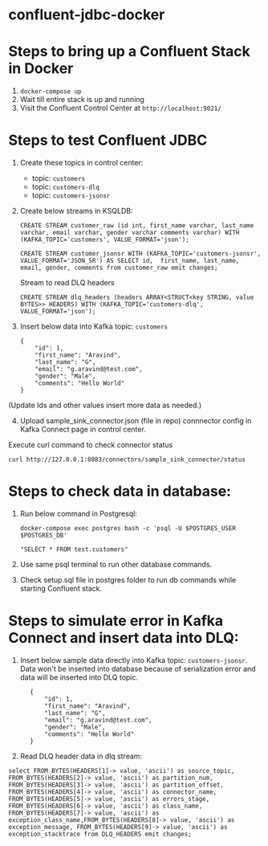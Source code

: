 # confluent-jdbc-docker

# Steps to bring up a Confluent Stack in Docker
1. ```docker-compose up```
2. Wait till entire stack is up and running
3. Visit the Confluent Control Center at ```http://localhost:9021/```

# Steps to test Confluent JDBC
1. Create these topics in control center:

    - topic: `customers`
    - topic: `customers-dlq`
    - topic: `customers-jsonsr` 

2. Create below streams in KSQLDB:

    ```CREATE STREAM customer_raw (id int, first_name varchar, last_name varchar, email varchar, gender varchar comments varchar) WITH (KAFKA_TOPIC='customers', VALUE_FORMAT='json');```

    ```CREATE STREAM customer_jsonsr WITH (KAFKA_TOPIC='customers-jsonsr', VALUE_FORMAT='JSON_SR') AS SELECT id,  first_name, last_name, email, gender, comments from customer_raw emit changes;```

    Stream to read DLQ headers
    
    ```CREATE STREAM dlq_headers (headers ARRAY<STRUCT<key STRING, value BYTES>> HEADERS) WITH (KAFKA_TOPIC='customers-dlq', VALUE_FORMAT='json');```

3. Insert below data into Kafka topic: `customers`

      ```
      {
          "id": 1,
          "first_name": "Aravind",
          "last_name": "G",
          "email": "g.aravind@test.com",
          "gender": "Male",
          "comments": "Hello World"
      }
      ```
(Update Ids and other values insert more data as needed.)

4. Upload sample_sink_connector.json (file in repo) connnector config in Kafka Connect page in control center. 

Execute curl command to check connector status

```curl http://127.0.0.1:8083/connectors/sample_sink_connector/status```


# Steps to check data in database:

1. Run below command in Postgresql:

    ``` docker-compose exec postgres bash -c 'psql -U $POSTGRES_USER $POSTGRES_DB' ```
    
    ``` "SELECT * FROM test.customers" ```
    
2. Use same psql terminal to run other database commands. 
3. Check setup.sql file in postgres folder to run db commands while starting Confluent stack.


# Steps to simulate error in Kafka Connect and insert data into DLQ:

1. Insert below sample data directly into Kafka topic: `customers-jsonsr`. Data won't be inserted into database because of serialization error and data will be inserted into DLQ topic.

```
      {
          "id": 1,
          "first_name": "Aravind",
          "last_name": "G",
          "email": "g.aravind@test.com",
          "gender": "Male",
          "comments": "Hello World"
      }
```

2. Read DLQ header data in dlq stream:

```
select FROM_BYTES(HEADERS[1]-> value, 'ascii') as source_topic, FROM_BYTES(HEADERS[2]-> value, 'ascii') as partition_num, FROM_BYTES(HEADERS[3]-> value, 'ascii') as partition_offset, FROM_BYTES(HEADERS[4]-> value, 'ascii') as connector_name, FROM_BYTES(HEADERS[5]-> value, 'ascii') as errors_stage, FROM_BYTES(HEADERS[6]-> value, 'ascii') as class_name, FROM_BYTES(HEADERS[7]-> value, 'ascii') as exception_class_name,FROM_BYTES(HEADERS[8]-> value, 'ascii') as exception_message, FROM_BYTES(HEADERS[9]-> value, 'ascii') as exception_stacktrace from DLQ_HEADERS emit changes;
```

